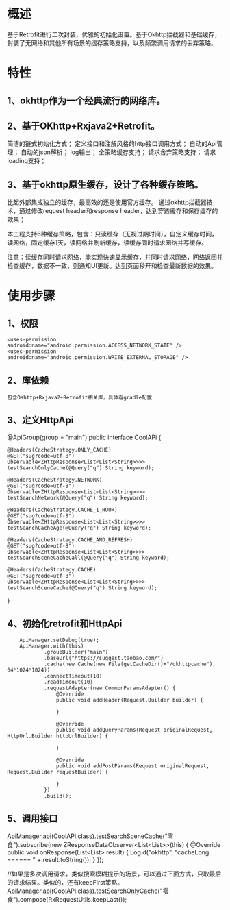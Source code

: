 # 概述

基于Retrofit进行二次封装，优雅的初始化设置。基于Okhttp拦截器和基础缓存，封装了无网络和其他所有场景的缓存策略支持，以及频繁调用请求的丢弃策略。

# 特性

## 1、okhttp作为一个经典流行的网络库。
  
## 2、基于OKhttp+Rxjava2+Retrofit。
  
  简洁的链式初始化方式；
  定义接口和注解风格的http接口调用方式；
  自动的Api管理；
  自动的json解析；
  log输出；
  全策略缓存支持；
  请求舍弃策略支持；
  请求loading支持；

## 3、基于okhttp原生缓存，设计了各种缓存策略。

比起外部集成独立的缓存，最高效的还是使用官方缓存。
通过okhttp拦截器技术，通过修改request header和response header，达到穿透缓存和保存缓存的效果；

本工程支持6种缓存策略，包含：只读缓存（无视过期时间），自定义缓存时间，读网络，固定缓存1天，读网络并刷新缓存，读缓存同时请求网络并写缓存。

注意：读缓存同时请求网络，能实现快速显示缓存，并同时请求网络，网络返回并检查缓存，数据不一致，则通知UI更新。达到页面秒开和检查最新数据的效果。

# 使用步骤

## 1、权限

    <uses-permission android:name="android.permission.ACCESS_NETWORK_STATE" />
    <uses-permission android:name="android.permission.WRITE_EXTERNAL_STORAGE" />
    
## 2、库依赖
    
    包含OKhttp+Rxjava2+Retrofit相关库，具体看gradle配置
    
## 3、定义HttpApi

@ApiGroup(group = "main")
public interface CoolAPi {

    @Headers(CacheStrategy.ONLY_CACHE)
    @GET("sug?code=utf-8")
    Observable<ZHttpResponse<List<List<String>>>> testSearchOnlyCache(@Query("q") String keyword);

    @Headers(CacheStrategy.NETWORK)
    @GET("sug?code=utf-8")
    Observable<ZHttpResponse<List<List<String>>>> testSearchNetwork(@Query("q") String keyword);

    @Headers(CacheStrategy.CACHE_1_HOUR)
    @GET("sug?code=utf-8")
    Observable<ZHttpResponse<List<List<String>>>> testSearchCacheAge(@Query("q") String keyword);

    @Headers(CacheStrategy.CACHE_AND_REFRESH)
    @GET("sug?code=utf-8")
    Observable<ZHttpResponse<List<List<String>>>> testSearchSceneCacheCall(@Query("q") String keyword);

    @Headers(CacheStrategy.CACHE)
    @GET("sug?code=utf-8")
    Observable<ZHttpResponse<List<List<String>>>> testSearchSceneCache(@Query("q") String keyword);

}
    
## 4、初始化retrofit和HttpApi

        ApiManager.setDebug(true);
        ApiManager.with(this)
                .groupBuilder("main")
                .baseUrl("https://suggest.taobao.com/")
                .cache(new Cache(new File(getCacheDir()+"/okhttpcache"), 64*1024*1024))
                .connectTimeout(10)
                .readTimeout(10)
                .requestAdapter(new CommonParamsAdapter() {
                    @Override
                    public void addHeader(Request.Builder builder) {

                    }

                    @Override
                    public void addQueryParams(Request originalRequest, HttpUrl.Builder httpUrlBuilder) {

                    }

                    @Override
                    public void addPostParams(Request originalRequest, Request.Builder requestBuilder) {

                    }
                })
                .build();

## 5、调用接口

  ApiManager.api(CoolAPi.class).testSearchSceneCache("零食").subscribe(new ZResponseDataObserver<List<List<String>>>(this) {
            @Override
            public void onResponse(List<List<String>> result) {
                Log.d("okhttp", "cacheLong ====== " + result.toString());
            }
        });
  
   //如果是多次调用请求，类似搜索模糊提示的场景，可以通过下面方式，只取最后的请求结果。类似的，还有keepFirst策略。
   ApiManager.api(CoolAPi.class).testSearchOnlyCache("零食").compose(RxRequestUtils.keepLast());
    

